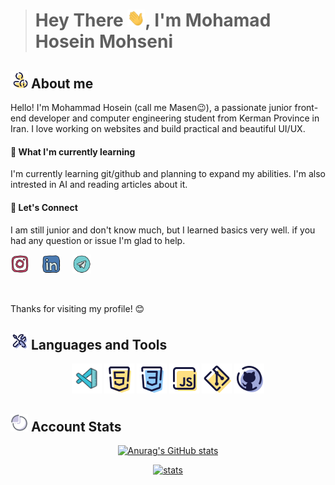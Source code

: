 > # Hey There <img src="./gif/shaking-hand.gif" width="28px">, I'm Mohamad Hosein Mohseni

## <img src="./icon/icons8-about-me-96.png" width="28px"> About me

Hello! I'm Mohammad Hosein (call me Masen😉), a passionate junior front-end developer and computer engineering student from Kerman Province in Iran. I love working on websites and build practical and beautiful UI/UX.

#### 🌱 What I'm currently learning

I'm currently learning git/github and planning to expand my abilities. I'm also intrested in AI and reading articles about it.

#### 📱 Let's Connect

I am still junior and don't know much, but I learned basics very well. if you had any question or issue I'm glad to help.

<p align="left">
    <a href="https://www.instagram.com/dev_masen/"><img src="./icon/instagram.svg" width="30px"></a> &nbsp;&nbsp;&nbsp;
    <a href="https://www.linkedin.com/in/m-hossein-mohseni-794a062bb"><img src="./icon/linked-in.svg" width="30px"></a> &nbsp;&nbsp;&nbsp;
    <a href="https://t.me/Ma3eN_M"><img src="./icon/telegram.svg" width="30px"></a> &nbsp;&nbsp;&nbsp;
</p>

</br>

Thanks for visiting my profile! 😊

## <img src="./icon/icons8-tools-96.png" width="28px"> Languages and Tools

<p align="center">
    <a href="https://code.visualstudio.com/"><img src="./icon/icons8-visual-studio-code-2019-100.png" width="48px"></a>
    <a href="https://www.w3schools.com/html/"><img src="./icon/icons8-html-5-96.png" width="48px"></a>
    <a href="https://www.w3schools.com/css/"><img src="./icon/icons8-css3-96.png" width="48px"></a>
    <a href="https://javascript.info/"><img src="./icon/icons8-javascript-96.png" width="48px"></a>
    <a href="https://git-scm.com/"><img src="./icon/icons8-git-96.png" width="48px"></a>
    <a href="https://github.com/"><img src="./icon/icons8-github-96.png" width="48px"></a>
</p>

<!-- ## 📖 Currently Learning ... -->

## <img src="./icon/icons8-stats-64.png" width="28px"> Account Stats

<p align="center">
<a href="https://github.com/DevMasen">
<img src="https://github-readme-stats.vercel.app/api?username=DevMasen&hide=stars&show_icons=true&theme=dark" alt="Anurag's GitHub stats">
</a>
</p>
<p align="center">
<a href="https://github.com/DevMasen">
<img src="https://github-readme-stats.vercel.app/api/top-langs/?username=DevMasen&layout=pie&theme=dark" alt="stats">
</a>
</p>

